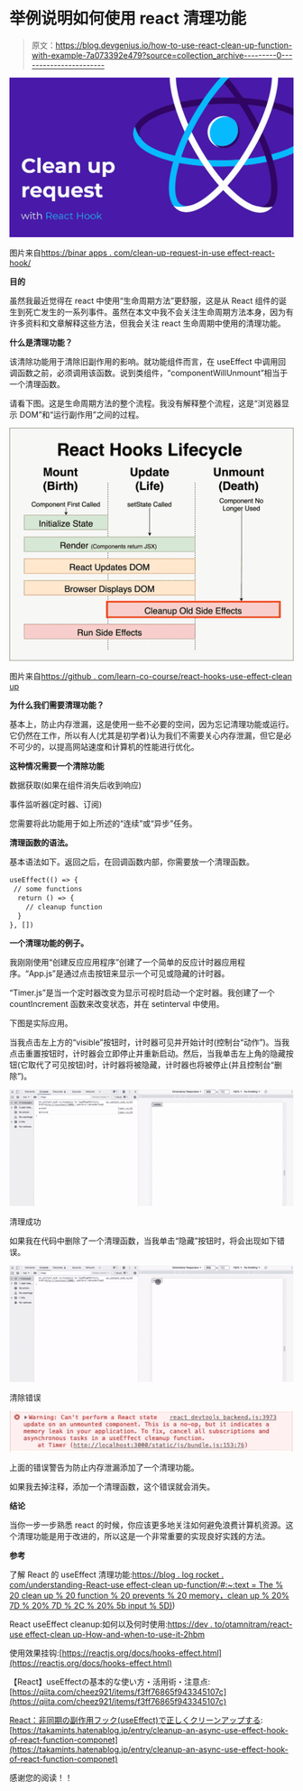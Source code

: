 # 举例说明如何使用 react 清理功能

> 原文：<https://blog.devgenius.io/how-to-use-react-clean-up-function-with-example-7a073392e479?source=collection_archive---------0----------------------->

![](img/03eeec4afce4a60ff03bfec32c944b85.png)

图片来自[https://binar apps . com/clean-up-request-in-use effect-react-hook/](https://binarapps.com/clean-up-request-in-useeffect-react-hook/)

**目的**

虽然我最近觉得在 react 中使用“生命周期方法”更舒服，这是从 React 组件的诞生到死亡发生的一系列事件。虽然在本文中我不会关注生命周期方法本身，因为有许多资料和文章解释这些方法，但我会关注 react 生命周期中使用的清理功能。

**什么是清理功能？**

该清除功能用于清除旧副作用的影响。就功能组件而言，在 useEffect 中调用回调函数之前，必须调用该函数。说到类组件，“componentWillUnmount”相当于一个清理函数。

请看下图。这是生命周期方法的整个流程。我没有解释整个流程，这是“浏览器显示 DOM”和“运行副作用”之间的过程。

![](img/e0a1d15351fa7f3b6f5a527bcb0cfb7e.png)

图片来自[https://github . com/learn-co-course/react-hooks-use-effect-clean up](https://github.com/learn-co-curriculum/react-hooks-use-effect-cleanup)

**为什么我们需要清理功能？**

基本上，防止内存泄漏，这是使用一些不必要的空间，因为忘记清理功能或运行。它仍然在工作，所以有人(尤其是初学者)认为我们不需要关心内存泄漏，但它是必不可少的，以提高网站速度和计算机的性能进行优化。

**这种情况需要一个清除功能**

数据获取(如果在组件消失后收到响应)

事件监听器(定时器、订阅)

您需要将此功能用于如上所述的“连续”或“异步”任务。

**清理函数的语法。**

基本语法如下。返回之后，在回调函数内部，你需要放一个清理函数。

```
useEffect(() => {
 // some functions
  return () => {
    // cleanup function
  }
}, [])
```

**一个清理功能的例子。**

我刚刚使用“创建反应应用程序”创建了一个简单的反应计时器应用程序。“App.js”是通过点击按钮来显示一个可见或隐藏的计时器。

“Timer.js”是当一个定时器改变为显示可视时启动一个定时器。我创建了一个 countIncrement 函数来改变状态，并在 setinterval 中使用。

下图是实际应用。

当我点击左上方的“visible”按钮时，计时器可见并开始计时(控制台“动作”)。当我点击重置按钮时，计时器会立即停止并重新启动。然后，当我单击左上角的隐藏按钮(它取代了可见按钮)时，计时器将被隐藏，计时器也将被停止(并且控制台“删除”)。

![](img/d16c2e727d93ff1359673f23720ab905.png)

清理成功

如果我在代码中删除了一个清理函数，当我单击“隐藏”按钮时，将会出现如下错误。

![](img/f96c7f6275f38261091226d47707cfea.png)

清除错误

![](img/3caf078004cdeaa3b57e951bdda3da90.png)

上面的错误警告为防止内存泄漏添加了一个清理功能。

如果我去掉注释，添加一个清理函数，这个错误就会消失。

**结论**

当你一步一步熟悉 react 的时候，你应该更多地关注如何避免浪费计算机资源。这个清理功能是用于改进的，所以这是一个非常重要的实现良好实践的方法。

**参考**

了解 React 的 useEffect 清理功能:[https://blog . log rocket . com/understanding-React-use effect-clean up-function/#:~:text = The % 20 clean up % 20 function % 20 prevents % 20 memory，clean up % 20% 7D % 20% 7D % 2C % 20% 5b input % 5D)](https://blog.logrocket.com/understanding-react-useeffect-cleanup-function/#:~:text=The%20cleanup%20function%20prevents%20memory,cleanup%20%7D%20%7D%2C%20%5Binput%5D))

React useEffect cleanup:如何以及何时使用:[https://dev . to/otamnitram/react-use effect-clean up-How-and-when-to-use-it-2hbm](https://dev.to/otamnitram/react-useeffect-cleanup-how-and-when-to-use-it-2hbm)

使用效果挂钩:[https://reactjs.org/docs/hooks-effect.html](https://reactjs.org/docs/hooks-effect.html)

【React】useEffectの基本的な使い方・活用術・注意点: [https://qiita.com/cheez921/items/f3ff76865f943345107c](https://qiita.com/cheez921/items/f3ff76865f943345107c)

[React：非同期の副作用フック(useEffect)で正しくクリーンアップする](https://takamints.hatenablog.jp/entry/cleanup-an-async-use-effect-hook-of-react-function-componet): [https://takamints.hatenablog.jp/entry/cleanup-an-async-use-effect-hook-of-react-function-componet](https://takamints.hatenablog.jp/entry/cleanup-an-async-use-effect-hook-of-react-function-componet)

感谢您的阅读！！